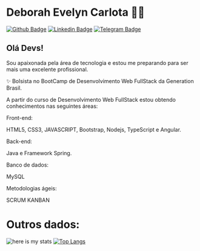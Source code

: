 

# Deborah Evelyn Carlota 👩‍💻

[![Github Badge](https://img.shields.io/badge/-Github-000?style=flat-square&logo=Github&logoColor=white&link=https://github.com/IvanCarlota)](https://github.com/DeborahEvelyn)
[![Linkedin Badge](https://img.shields.io/badge/-LinkedIn-blue?style=flat-square&logo=Linkedin&logoColor=white&link=https://www.linkedin.com/in/ivan-carlota/)](https://www.linkedin.com/in/deborah-evelyn-carlota-584366a1/)
[![Telegram Badge](https://img.shields.io/badge/-Telegram-1ca0f1?style=flat-square&labelColor=1ca0f1&logo=telegram&logoColor=white&link=https://t.me/Ivan_Jr777)](https://t.me/@deborahevelynC)


## Olá Devs! 

Sou apaixonada pela área de tecnologia e estou me preparando para ser mais uma excelente profissional.

✨ Bolsista no BootCamp de Desenvolvimento Web FullStack da Generation Brasil.

A partir do curso de Desenvolvimento Web FullStack estou obtendo conhecimentos nas seguintes áreas:

Front-end:

HTML5, CSS3, JAVASCRIPT, Bootstrap, Nodejs, TypeScript e Angular.

Back-end:

Java e Framework Spring.

Banco de dados:

MySQL

Metodologias ágeis:

SCRUM
KANBAN



# Outros dados:

![here is my stats](https://github-readme-stats.vercel.app/api?username=DeborahEvelyn&show_icons=true&hide_border=true)  [![Top Langs](https://github-readme-stats.vercel.app/api/top-langs/?username=DeborahEvelyn&layout=compact)](https://github.com/DeborahEvelyn/github-readme-stats)
